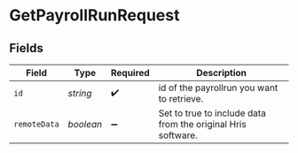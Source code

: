 # GetPayrollRunRequest


## Fields

| Field                                                        | Type                                                         | Required                                                     | Description                                                  |
| ------------------------------------------------------------ | ------------------------------------------------------------ | ------------------------------------------------------------ | ------------------------------------------------------------ |
| `id`                                                         | *string*                                                     | :heavy_check_mark:                                           | id of the payrollrun you want to retrieve.                   |
| `remoteData`                                                 | *boolean*                                                    | :heavy_minus_sign:                                           | Set to true to include data from the original Hris software. |